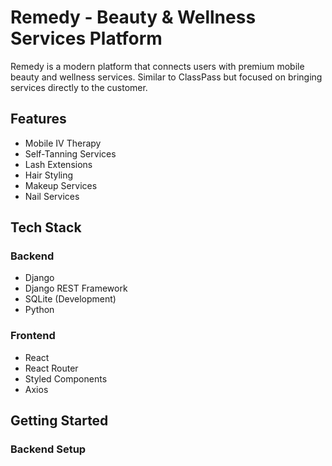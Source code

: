 # Remedy - Beauty & Wellness Services Platform

Remedy is a modern platform that connects users with premium mobile beauty and wellness services. Similar to ClassPass but focused on bringing services directly to the customer.

## Features

- Mobile IV Therapy
- Self-Tanning Services
- Lash Extensions
- Hair Styling
- Makeup Services
- Nail Services

## Tech Stack

### Backend
- Django
- Django REST Framework
- SQLite (Development)
- Python

### Frontend
- React
- React Router
- Styled Components
- Axios

## Getting Started

### Backend Setup
